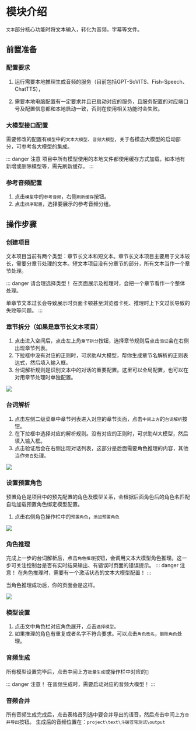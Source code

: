 # 模块介绍
`文本`部分核心功能时将文本输入，转化为音频，字幕等文件。

## 前置准备
### 配置要求
1. 运行需要本地推理生成音频的服务（目前包括GPT-SoVITS、Fish-Speech、ChatTTS），

2. 需要本地电脑配置有一定要求并且已启动对应的服务，且服务配置的对应端口号及配置信息都和本地启动一致，否则在使用相关功能时会失败。

### 大模型接口配置
需要修改的配置有`模型`中的`文本大模型`、`音频大模型`，关于各模态大模型的启动部分，可参考各大模型的集成。

::: danger 注意
项目中所有模型使用的本地文件都使用缓存方式加载，如本地有新增或删除模型等，需先刷新缓存。
:::
### 参考音频配置
1. 点击`模型`中的`参考音频`，右侧`刷新缓存`按钮。
2. 点击`排序配置`，选择要展示的参考音频分组。


## 操作步骤
### 创建项目
文本项目当前有两个类型：章节长文本和短文本。章节长文本项目主要用于文本较长，需要分章节处理的文本。短文本项目没有分章节的部分，所有文本当作一个章节处理。

::: danger 请合理选择类型！
在页面展示及推理时，会把一个章节看作一个整体处理。

单章节文本过长会导致展示时页面卡顿甚至浏览器卡死、推理时上下文过长导致的失败等问题。
::: 

### 章节拆分（如果是章节长文本项目）
1. 点击进入空间后，点击左上角`章节拆分`按钮，选择章节规则后点击`验证`会在右侧出现章节列表。
2. 下拉框中没有对应的正则时，可求助AI大模型，帮你生成章节名解析的正则表达式，然后填入输入框。
3. 台词解析规则是识别文本中的对话的重要配置。这里可以全局配置，也可以在对用章节处理时单独配置。

![](IMAGE_BASE_URL/aigc-platform-doc/8feeae95357a4cbdb88ed869013eca7d.png)

### 台词解析
1. 点击左侧二级菜单中章节列表进入对应的章节页面，点击`中间上方`的`台词解析`按钮。
2. 在下拉框中选择对应的解析规则。没有对应的正则时，可求助AI大模型，然后填入输入框。
3. 点击验证后会在右侧出现对话列表，这部分是后面需要角色推理的内容，其他当作`旁白`处理。
 
![](IMAGE_BASE_URL/aigc-platform-doc/566d6f943f6b43518a63a01da130fe67.png)

### 设置预置角色
预置角色是项目中的预先配置的角色及模型关系，会根据后面角色后的角色名匹配自动加载预置角色绑定模型配置。
1. 点击右侧角色操作栏中的`预置角色`，`添加预置角色`

![](IMAGE_BASE_URL/aigc-platform-doc/a521bdfedd954484a02105678ea99609.png)

### 角色推理
完成上一步的台词解析后，点击`角色推理`按钮，会调用文本大模型角色推理。这一步可关注控制台是否有实时结果输出、有错误时页面的错误提示。
::: danger 注意！
在角色推理时，需要有一个激活状态的文本大模型配置！
:::

当角色推理成功后，你的页面会是这样。

![](IMAGE_BASE_URL/aigc-platform-doc/c5f5d5bf7d344fc7810bb47e358fbb2b.png)

### 模型设置
1. 点击文中角色栏对应角色展开，点击`选择模型`。
2. 如果推理的角色有重复或者名字不符合要求。可以点击`角色改名`，`删除角色`处理。

### 音频生成
所有模型设置完毕后，点击中间上方`批量生成`或操作栏中对应的`🔄️`

::: danger 注意！
在音频生成时，需要启动对应的音频大模型！
:::

### 音频合并
所有音频生成完成后，点击表格首列选中要合并导出的语音，然后点击中间上方`合并导出`按钮。
生成后的音频位置在：`project\text\斗破苍穹测试\output`